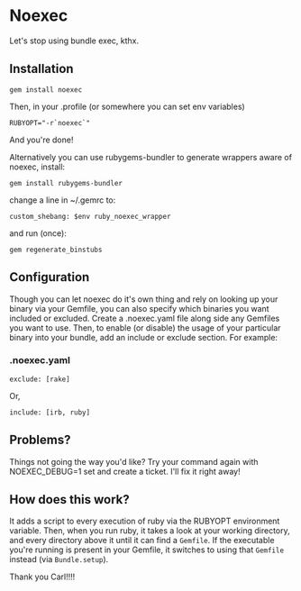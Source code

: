 # Noexec

Let's stop using bundle exec, kthx.

## Installation

    gem install noexec

Then, in your .profile (or somewhere you can set env variables)

    RUBYOPT="-r`noexec`"

And you're done!

Alternatively you can use rubygems-bundler to generate wrappers aware of noexec, install:

    gem install rubygems-bundler

change a line in ~/.gemrc to:

    custom_shebang: $env ruby_noexec_wrapper

and run (once):

    gem regenerate_binstubs


## Configuration

Though you can let noexec do it's own thing and rely on looking up your binary via your Gemfile, you can also specify which binaries you want included or excluded. Create a .noexec.yaml file along side any Gemfiles you want to use. Then, to enable (or disable) the usage of your particular binary into your bundle, add an include or exclude section. For example:

### .noexec.yaml

    exclude: [rake]

Or, 

    include: [irb, ruby]

## Problems?

Things not going the way you'd like? Try your command again with NOEXEC_DEBUG=1 set and create a ticket. I'll fix it right away!

## How does this work?

It adds a script to every execution of ruby via the RUBYOPT environment variable. Then, when you run ruby, it takes a look at your working directory, and every directory above it until it can find a `Gemfile`. If the executable you're running is present in your Gemfile, it switches to using that `Gemfile` instead (via `Bundle.setup`).

Thank you Carl!!!!